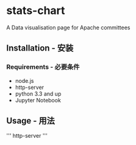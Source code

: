 # stats-chart
A Data visualisation page for Apache committees


## Installation - 安装
### Requirements - 必要条件

* node.js
* http-server
* python 3.3 and up
* Jupyter Notebook


## Usage - 用法
'''
    http-server
'''